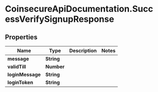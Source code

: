 # CoinsecureApiDocumentation.SuccessVerifySignupResponse

## Properties
Name | Type | Description | Notes
------------ | ------------- | ------------- | -------------
**message** | **String** |  | 
**validTill** | **Number** |  | 
**loginMessage** | **String** |  | 
**loginToken** | **String** |  | 


